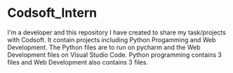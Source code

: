 # Codsoft_Intern
I'm a developer and this repository I have created to share my task/projects with Codsoft. It contain projects including Python Progamming and Web Development. The Python files are to run on pycharm and the Web Development files on Visual Studio Code. Python programming contains 3 files and Web Development also contains 3 files.
